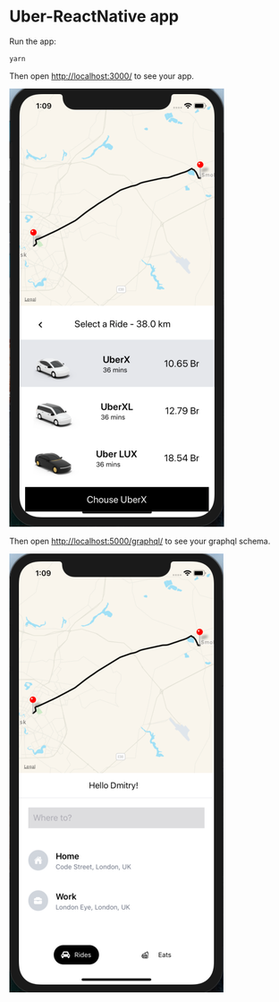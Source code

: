 
# Uber-ReactNative app

Run the app:
```sh
yarn
```

Then open [http://localhost:3000/](http://localhost:3000/) to see your app.<br>

![alt text](screen/img2.png "")​

Then open [http://localhost:5000/graphql/](http://localhost:5000/graphql/) to see your graphql schema.<br>

![alt text](screen/img1.png "")​  



